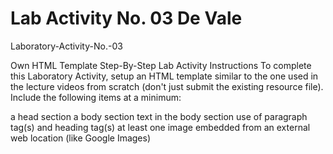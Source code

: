 # Lab Activity No. 03 De Vale

Laboratory-Activity-No.-03

Own HTML Template 
Step-By-Step Lab Activity Instructions 
To complete this Laboratory Activity, setup an HTML template similar to the one used in the lecture videos from scratch (don't just submit the existing resource file). Include the following items at a minimum:

a head section 
a body section 
text in the body section 
use of paragraph tag(s) and heading tag(s) 
at least one image embedded from an external web location (like Google Images)